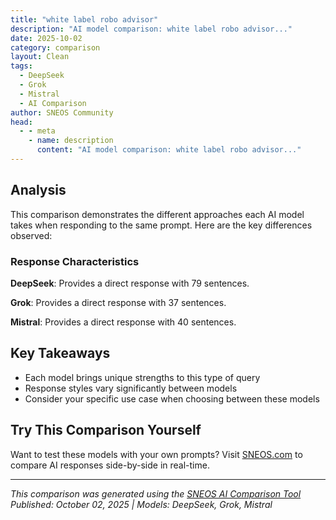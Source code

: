 ```yaml
---
title: "white label robo advisor"
description: "AI model comparison: white label robo advisor..."
date: 2025-10-02
category: comparison
layout: Clean
tags:
  - DeepSeek
  - Grok
  - Mistral
  - AI Comparison
author: SNEOS Community
head:
  - - meta
    - name: description
      content: "AI model comparison: white label robo advisor..."
---
```


<ChatComparison
  title="white label robo advisor"
  prompt="white label robo advisor"
  :responses='{
    "DeepSeek": "Of course. Let\u0027s break down the concept of a **White Label Robo Advisor** in detail, covering what it is, how it works, who it\u0027s for, and the key considerations.\n\n### What is a White Label Robo Advisor?\n\nA **White Label Robo Advisor** is a fully developed, automated investment platform that one company (the \u0022provider\u0022) licenses to another company (the \u0022client\u0022) who then rebrands and offers it as their own service.\n\nThink of it like this:\n*   **Provider:** Creates the \u0022engine\u0022 (the technology, algorithms, and investment models).\n*   **Client:** Puts their own \u0022bodywork and brand\u0022 on it (logo, color scheme, marketing).\n*   **End-User:** The client\u0027s customer, who interacts with what appears to be the client\u0027s own proprietary investment platform.\n\nThe core value proposition is speed to market and cost efficiency. Instead of spending millions of dollars and several years building a robo-advisor from scratch, a company can launch its own branded investment service in a matter of months.\n\n---\n\n### How It Works: The Typical Model\n\nThe relationship typically involves three parties and follows this flow:\n\n1.  **The Provider:** A B2B fintech company (e.g., DriveWealth, Qplum, TIFIN). They own and maintain the core infrastructure:\n    *   **Technology Stack:** User apps (web/mobile), back-end servers, APIs.\n    *   **Investment Methodology:** The algorithms for risk assessment, portfolio construction, rebalancing, and tax-loss harvesting.\n    *   **Custodian \u0026 Brokerage Relationships:** Partnerships with firms (like Apex Clearing, Pershing) to hold assets and execute trades.\n    *   **Compliance \u0026 Reporting:** Systems to handle regulatory requirements and client statements.\n\n2.  **The Client (The White-Labeler):** This is the company that licenses the solution. They are responsible for:\n    *   **Branding \u0026 Design:** Applying their logo, colors, and user experience (UX) design.\n    *   **Marketing \u0026 Sales:** Acquiring customers and promoting the service under their brand name.\n    *   **Customer Service:** First-line support for their end-users.\n    *   **Pricing:** Setting the management fees for their customers (the provider\u0027s fee is usually a B2B wholesale cost).\n\n3.  **The End-User:** The client\u0027s customer who signs up, answers a risk questionnaire, funds their account, and gets a managed portfolio, all within the client\u0027s branded ecosystem.\n\n---\n\n### Key Features of a White Label Robo Advisor Platform\n\nA robust provider will offer a suite of features that the client can customize:\n\n*   **Client Onboarding:** Digital account opening, KYC/AML checks, and risk profiling questionnaires.\n*   **Goal-Based Investing:** Tools for saving for retirement, a house, education, etc.\n*   **Automated Portfolio Management:** Algorithmic allocation into ETFs and other securities.\n*   **Automated Rebalancing:** Keeping the portfolio aligned with its target allocation.\n*   **Tax-Loss Harvesting:** A premium feature to improve after-tax returns.\n*   **Dashboard \u0026 Reporting:** A clean interface for the end-user to track performance and holdings.\n*   **Mobile \u0026 Web Access:** Fully responsive applications.\n*   **CRM \u0026 Back-Office Tools:** For the client to manage their customers.\n\n---\n\n### Who Uses White Label Robo Advisors? (Target Clients)\n\nThis model is incredibly versatile and serves a wide range of businesses:\n\n1.  **Traditional Banks \u0026 Credit Unions:** To compete with fintech disruptors (like Betterment, Wealthfront) and retain customers who want digital investing options without leaving the bank\u0027s ecosystem.\n2.  **Established Financial Advisors \u0026 RIAs:** To offer a lower-cost, automated service tier for smaller clients (\u0022client segmentation\u0022) or to attract a younger, tech-savvy demographic.\n3.  **Fintech Startups \u0026 Neobanks:** To expand their product suite beyond banking (savings, payments) into wealth management, creating a \u0022super app.\u0022\n4.  **Insurance Companies \u0026 Broker-Dealers:** To add an investment component to their existing product lineup and deepen client relationships.\n5.  **Non-Financial Brands with a Strong Customer Base:** (e.g., retailers, telcos) To launch financial services and monetize their brand loyalty.\n\n---\n\n### Pros and Cons for the Client Company\n\n| Pros | Cons |\n| :--- | :--- |\n| **Speed to Market:** Launch in months, not years. | **Lower Margins:** You share revenue with the provider. |\n| **Cost-Effective:** Avoids huge upfront R\u0026D and ongoing tech maintenance costs. | **Limited Customization:** You are confined to the features and investment models the provider offers. |\n| **Regulatory Ease:** The provider often handles core compliance and broker-dealer relationships. | **Brand Dependency:** Your reputation is tied to the provider\u0027s platform stability and performance. |\n| **Focus on Core Business:** Lets you focus on marketing and customer acquisition, not tech development. | **Data Security:** You are reliant on the provider\u0027s security infrastructure and protocols. |\n| **Proven Technology:** You get a battle-tested platform with existing features. | **Potential Lack of Differentiation:** Your competitors might be using the same white-label provider. |\n\n---\n\n### Key Considerations When Choosing a Provider\n\nIf you\u0027re considering a white-label robo advisor, you must vet providers on these criteria:\n\n1.  **Investment Philosophy \u0026 Methodology:** Do their portfolio models (e.g., Modern Portfolio Theory, Black-Litterman) align with your brand\u0027s values and your customers\u0027 needs?\n2.  **Technology \u0026 UX:** Is the front-end clean, intuitive, and easily customizable? Is the API robust for integration with your other systems?\n3.  **Fees \u0026 Revenue Share:** Understand the total cost structure. Is it a flat fee, a percentage of AUM, or a combination?\n4.  **Custodian \u0026 Fund Options:** Who is the custodian? What ETFs/mutual funds are available? Are they reputable and low-cost?\n5.  **Compliance \u0026 Security:** What is their regulatory track record? How do they handle data privacy (SOC 2 compliance, etc.)?\n6.  **Scalability \u0026 Reliability:** Can their platform handle a rapid influx of users without crashing?\n\n### Conclusion\n\nA **White Label Robo Advisor** is a powerful strategic tool for any company looking to enter the digital wealth management space quickly and efficiently. It democratizes access to sophisticated investment technology, allowing brands to deepen customer relationships and tap into new revenue streams without the monumental burden of building the underlying infrastructure themselves. The key to success lies in choosing the right provider whose technology, investment philosophy, and business model are a perfect fit for your brand and your customers.",
    "Grok": "A **white label robo advisor** is a digital investment platform or software solution developed by a third-party provider that financial institutions, banks, or other businesses can brand and offer to their clients as their own. Essentially, it allows companies to provide automated, algorithm-driven financial planning and investment management services without having to build the technology from scratch.\n\n### Key Features of a White Label Robo Advisor:\n1. **Custom Branding**: The platform can be customized with the company\u0027s logo, colors, and branding, making it appear as if the service is developed in-house.\n2. **Automated Investment Management**: Uses algorithms to create and manage personalized investment portfolios based on a client\u2019s risk tolerance, financial goals, and other factors.\n3. **Cost-Effective**: Avoids the high costs and time associated with developing a proprietary robo advisory platform.\n4. **Scalability**: Can be scaled to accommodate a growing client base with minimal additional investment.\n5. **Integration**: Often integrates with existing systems (e.g., banking or wealth management platforms) to provide a seamless user experience.\n6. **Regulatory Compliance**: Typically includes features to ensure adherence to financial regulations in the target market.\n7. **User-Friendly Interface**: Designed for ease of use, often with mobile apps or web portals for clients to monitor their investments.\n\n### Benefits for Businesses:\n- **Faster Market Entry**: Allows firms to quickly launch a robo advisory service without extensive development time.\n- **Focus on Core Competencies**: Companies can focus on client relationships and marketing while outsourcing the technology.\n- **Revenue Growth**: Expands service offerings, attracting tech-savvy and younger clients who prefer digital solutions.\n- **Reduced Risk**: Relies on proven technology from the provider, minimizing the risks of building a new system.\n\n### Who Uses White Label Robo Advisors?\n- **Banks and Credit Unions**: To offer digital wealth management to their customers.\n- **Financial Advisors**: To complement traditional advisory services with a low-cost, automated option.\n- **Fintech Startups**: To enter the wealth management space without heavy initial investment in tech.\n- **Insurance Companies**: To provide investment products alongside their core offerings.\n\n### Popular White Label Robo Advisor Providers:\nSome well-known providers of white label robo advisor solutions include:\n- **Bambu**: Focuses on customizable robo advisory platforms for financial institutions.\n- **InvestCloud**: Offers a suite of digital wealth management tools for white labeling.\n- **WealthTechs**: Provides modular robo advisory solutions for banks and advisors.\n- **Additiv**: Specializes in digital wealth management platforms for banks and insurers.\n\n### Challenges:\n- **Limited Differentiation**: Since the underlying technology is shared, it can be hard to stand out from competitors using the same platform.\n- **Dependence on Provider**: Businesses rely on the third-party provider for updates, security, and support.\n- **Customization Limitations**: Some white label solutions may not offer full flexibility to meet specific business needs.\n\nIn summary, a white label robo advisor is an efficient way for financial services companies to offer digital investment tools under their own brand, catering to the growing demand for automated, low-cost wealth management solutions. If you\u0027re considering adopting or learning more about one, it\u2019s important to evaluate providers based on customization options, integration capabilities, and cost structures. Would you like me to dive deeper into a specific provider or aspect of this topic?",
    "Mistral": "A white label robo-advisor is a digital investment platform that financial institutions, such as banks, wealth management firms, and brokerages, can brand as their own and offer to their clients. The term \u0022white label\u0022 refers to the practice of rebranding a product or service created by one company to make it appear as if it were made by another. Here are some key aspects of white label robo-advisors:\n\n1. **Custom Branding**: The robo-advisor platform can be customized to match the branding of the financial institution, including logos, color schemes, and fonts. This creates a seamless user experience and reinforces the institution\u0027s brand.\n\n2. **Pre-built Technology**: White label robo-advisors provide a ready-made, tested technology infrastructure. This includes algorithms for automated investment management, user-friendly interfaces, and back-office support.\n\n3. **Cost Efficiency**: Developing a robo-advisor from scratch can be expensive and time-consuming. White label solutions allow financial institutions to offer digital wealth management services quickly and cost-effectively.\n\n4. **Scalability**: These platforms are designed to handle a large number of users and can scale as the client base grows. This makes them suitable for institutions of all sizes.\n\n5. **Compliance and Security**: White label robo-advisors typically come with built-in compliance features and robust security measures to protect client data and ensure regulatory adherence.\n\n6. **Client Experience**: The platforms often include features such as goal-based planning, risk assessment, portfolio rebalancing, and performance tracking, which enhance the client experience.\n\n7. **Integration**: Many white label robo-advisors can be integrated with existing systems, such as CRM software, banking platforms, and other financial tools, to provide a cohesive service offering.\n\n8. **Support and Maintenance**: The provider of the white label solution usually handles ongoing maintenance, updates, and technical support, allowing the financial institution to focus on client relationships and business growth.\n\n### Examples of White Label Robo-Advisors\n\n1. **AdvisorEngine**: Offers a comprehensive suite of digital wealth management tools, including a robo-advisor platform.\n2. **Jemstep**: Provides a digital advice platform that can be customized for financial institutions.\n3. **Marstone**: Offers a white label robo-advisor solution with a focus on user experience and integration capabilities.\n4. **WealthAccess**: Provides a digital wealth management platform that includes robo-advisor capabilities.\n\n### Benefits for Financial Institutions\n\n- **Enhanced Client Offering**: Adds a modern, digital investment management service to the institution\u0027s product suite.\n- **Client Retention**: Provides a convenient and accessible way for clients to manage their investments, which can improve client satisfaction and retention.\n- **New Revenue Streams**: Opens up new revenue opportunities through digital wealth management services.\n- **Operational Efficiency**: Automates many aspects of investment management, reducing the need for manual intervention and lowering operational costs.\n\n### Considerations\n\n- **Vendor Selection**: Choosing the right white label provider is crucial. Institutions should evaluate vendors based on their technology, security, compliance, and support capabilities.\n- **Customization**: Ensure that the platform can be sufficiently customized to meet the institution\u0027s specific needs and branding requirements.\n- **Integration**: Verify that the platform can integrate smoothly with existing systems and workflows.\n\nIn summary, a white label robo-advisor allows financial institutions to offer a modern, digital investment management service to their clients without the need to develop the technology in-house. This can enhance client offerings, improve operational efficiency, and open up new revenue streams."
  }'
  published-date="10:01"
/>

## Analysis

This comparison demonstrates the different approaches each AI model takes when responding to the same prompt. Here are the key differences observed:

### Response Characteristics

**DeepSeek**: Provides a direct response with 79 sentences. 

**Grok**: Provides a direct response with 37 sentences. 

**Mistral**: Provides a direct response with 40 sentences. 

## Key Takeaways

- Each model brings unique strengths to this type of query
- Response styles vary significantly between models
- Consider your specific use case when choosing between these models

## Try This Comparison Yourself

Want to test these models with your own prompts? Visit [SNEOS.com](https://sneos.com) to compare AI responses side-by-side in real-time.

---

*This comparison was generated using the [SNEOS AI Comparison Tool](https://sneos.com)*
*Published: October 02, 2025 | Models: DeepSeek, Grok, Mistral*
